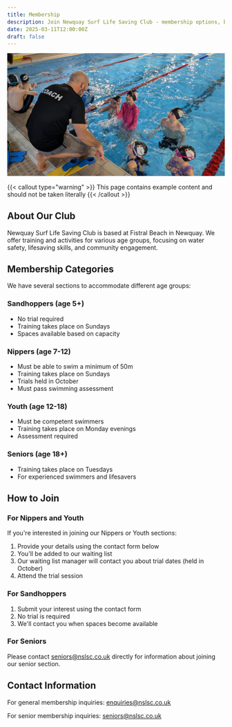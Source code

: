 ```yaml
---
title: Membership
description: Join Newquay Surf Life Saving Club - membership options, benefits, and application process
date: 2025-03-11T12:00:00Z
draft: false
---
```


![Nippers training in the pool in 2025](PXL_20250202_144320913__grace_jump_cropped.jpg)

{{< callout type="warning" >}}
  This page contains example content and should not be taken literally
{{< /callout >}}

## About Our Club

Newquay Surf Life Saving Club is based at Fistral Beach in Newquay. We offer training and activities for various age groups, focusing on water safety, lifesaving skills, and community engagement.

## Membership Categories

We have several sections to accommodate different age groups:

### Sandhoppers (age 5+)
- No trial required
- Training takes place on Sundays
- Spaces available based on capacity

### Nippers (age 7-12)
- Must be able to swim a minimum of 50m
- Training takes place on Sundays
- Trials held in October
- Must pass swimming assessment

### Youth (age 12-18)
- Must be competent swimmers
- Training takes place on Monday evenings
- Assessment required

### Seniors (age 18+)
- Training takes place on Tuesdays
- For experienced swimmers and lifesavers

## How to Join

### For Nippers and Youth
If you're interested in joining our Nippers or Youth sections:
1. Provide your details using the contact form below
2. You'll be added to our waiting list
3. Our waiting list manager will contact you about trial dates (held in October)
4. Attend the trial session

### For Sandhoppers
1. Submit your interest using the contact form
2. No trial is required
3. We'll contact you when spaces become available

### For Seniors
Please contact seniors@nslsc.co.uk directly for information about joining our senior section.

## Contact Information

For general membership inquiries: enquiries@nslsc.co.uk

For senior membership inquiries: seniors@nslsc.co.uk
